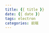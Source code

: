 ```yaml
---
title: {{ title }}
date: {{ date }}
tags: electron
categories: 前端
---
```

<meta name="referrer" content="no-referrer"/>

